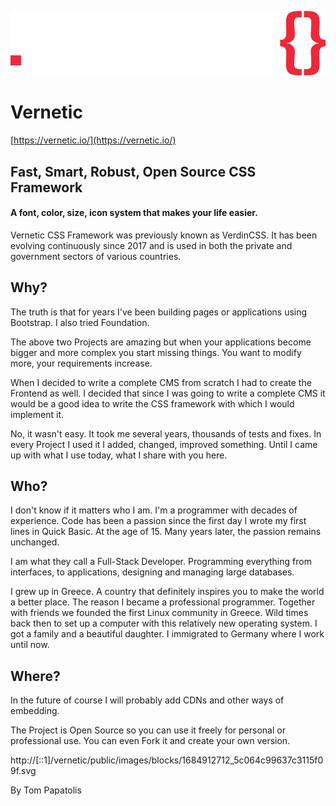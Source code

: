 ![Vernetic Logo](logo.svg)

# Vernetic

[https://vernetic.io/](https://vernetic.io/)

## Fast, Smart, Robust, Open Source CSS Framework

#### A font, color, size, icon system that makes your life easier.

Vernetic CSS Framework was previously known as VerdinCSS. It has been evolving continuously since 2017 and is used in both the private and government sectors of various countries.

## Why?

The truth is that for years I've been building pages or applications using Bootstrap. I also tried Foundation.

The above two Projects are amazing but when your applications become bigger and more complex you start missing things. You want to modify more, your requirements increase.

When I decided to write a complete CMS from scratch I had to create the Frontend as well. I decided that since I was going to write a complete CMS it would be a good idea to write the CSS framework with which I would implement it.

No, it wasn't easy. It took me several years, thousands of tests and fixes. In every Project I used it I added, changed, improved something. Until I came up with what I use today, what I share with you here.

## Who?

I don't know if it matters who I am. I'm a programmer with decades of experience. Code has been a passion since the first day I wrote my first lines in Quick Basic. At the age of 15. Many years later, the passion remains unchanged.

I am what they call a Full-Stack Developer. Programming everything from interfaces, to applications, designing and managing large databases.

I grew up in Greece. A country that definitely inspires you to make the world a better place. The reason I became a professional programmer. Together with friends we founded the first Linux community in Greece. Wild times back then to set up a computer with this relatively new operating system. I got a family and a beautiful daughter. I immigrated to Germany where I work until now.

## Where?

In the future of course I will probably add CDNs and other ways of embedding.

The Project is Open Source so you can use it freely for personal or professional use. You can even Fork it and create your own version.

http://[::1]/vernetic/public/images/blocks/1684912712_5c064c99637c3115f09f.svg

By Tom Papatolis
